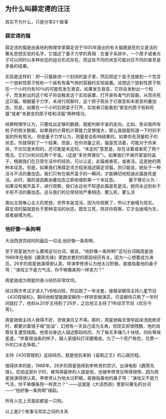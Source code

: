 ## 为什么叫薛定谔的汪汪 ##

其实不为什么，只是分享2个故事

### 薛定谔的猫 ###

薛定谔的猫是由奥地利物理学家薛定谔于1935年提出的有关猫既是死的又是活的著名思想实验的名字，它描述了量子力学的真相：在量子系统中，一个原子或者光子可以同时以多种状态的组合形式存在，而这些不同的状态可能对应不同的甚至是矛盾的结果。

实验是这样的：把一只猫放进一个封闭的盒子里，然后把这个盒子连接到一个包含一个放射性原子核和一个装有有毒气体的容器的实验装置。设想这个放射性原子核在一个小时内有50％的可能性发生衰变。如果发生衰变，它将会发射出一个粒子，而发射出的这个粒子将会触发这个实验装置，打开装有毒气的容器，从而杀死这只猫。根据量子力学，未进行观察时，这个原子核处于已衰变和未衰变的叠加态，但是，如果在一个小时后把盒子打开，实验者只能看到“衰变的原子核和死猫”或者“未衰变的原子核和活猫”两种情况。

经典物理学认为，只要给出足够的数据，就能判断宇宙的走向。比如，告诉我所有粒子的相关数据，如果我的计算机计算能力足够强大，那么我就能知道一下时刻宇宙的所有情况。
但是量子力学认为，测量是会影响结果的。如果你去测量粒子的状态，你就得到了一个结果。但是，在你测量之前，猫是否活着，可能对于你来讲，不仅仅是未知的，还可能是未定的。“未定的”意思是，存在活着或者死了两个情况。它们分别对应两个宇宙。（这是“多世界理论”）。如果我们不揭开密室的盖子，根据我们在日常生活中的经验，可以认定，此猫或者死，或者活。这是她的两种本征态。但是，如果我们用薛定谔方程来描述薛定谔猫，则只能说，她处于一种活与不活的叠加态。我们只有在揭开盖子的一瞬间，才能确切地知道此猫是死是活。此时，猫的波函数由叠加态立即收缩到某一个本征态。 　　
量子理论认为：如果没有揭开盖子，进行观察，我们永远也不知道此猫是死是活，她将永远到处于半死不活的叠加态。这与我们的日常经验严重相违，要么死，要么活

类似主观唯心主义的思想，世界本是混沌，因为你观察了，所以才崩塌为现实。
薛定谔的猫就是处于那种混沌的状态，既生又死，除非你观察，它才会崩塌为生，或者崩塌为死。


### 他好像一条狗啊 ###

大话西游完结时的最后一句话,他好像一条狗啊，

至于周星驰为什么要用这句台词，据说，"他好像一条狗啊!"这句台词跟周星驰1988年在电影《霹雳先锋》里跑龙套时的那段经历有关。因为一心想要成为演员，26岁的周星驰演得很认真，导演李修贤认为他太过积极，直接指着他的鼻子骂：“演戏又不是力气活，你干嘛像条狗一样卖力？”

周星驰成为明星的奋斗经历非常坎坷。

经过两次考试才进入TVB培训班，然后跑了一年龙套，接替梁朝伟主持儿童节目《430穿梭机》。期间他盼望能跟梁朝伟一样转型做演员，可梁朝伟只用了一年时间就红了，他却从20岁主持到了26岁，之后他又主持了1年综艺节目《欢乐今宵》。

周星驰做主持人做得不好，求做演员又不得。那时，周星驰每天很早起床洗脸刷牙时，都要对着镜子喊“加油”，幻想有一天自己成为主角，但现实却很残酷，他的自尊反复遭受践踏。他曾对身边人描述那段经历，为了每天多赚几十块钱，四处等侯差遣，“学着很油条的样子，跟人家插科打诨磨嘴皮。为了一个死尸角色，花费一升的口水去争取。”

主持《430穿梭机》这段经历，就是他后来拍《喜剧之王》的心路历程。

值得庆幸的是，1988年，26岁的周星驰得到李修贤的赏识，出演电影《霹雳先锋》。在拍这部片子时，被骂得最惨的人就是他，也被李修贤压榨得很惨。因为周星驰演得很认真，李修贤认为他太过积极，直接指着他的鼻子骂：“演戏又不是力气活，你干嘛像条狗一样卖力？” ——这就是《大话西游》里那句著名的台词——“他好像一条狗啊”缘起。

所有人在上天面前都是一只狗。

以上是2个故事与现实之间的关系

